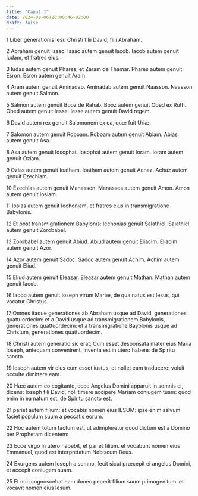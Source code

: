 ```yaml
---
title: "Caput 1"
date: 2024-09-06T20:00:46+02:00
draft: false
---
```



1 Liber generationis Iesu Christi filii David, filii Abraham.

2 Abraham genuit Isaac. Isaac autem genuit Iacob. Iacob autem genuit Iudam, et fratres eius.

3 Iudas autem genuit Phares, et Zaram de Thamar. Phares autem genuit Esron. Esron autem genuit Aram.

4 Aram autem genuit Aminadab. Aminadab autem genuit Naasson. Naasson autem genuit Salmon.

5 Salmon autem genuit Booz de Rahab. Booz autem genuit Obed ex Ruth. Obed autem genuit Iesse. Iesse autem genuit David regem.

6 David autem rex genuit Salomonem ex ea, quæ fuit Uriæ.

7 Salomon autem genuit Roboam. Roboam autem genuit Abiam. Abias autem genuit Asa.

8 Asa autem genuit Iosophat. Iosophat autem genuit Ioram. Ioram autem genuit Oziam.

9 Ozias autem genuit Ioatham. Ioatham autem genuit Achaz. Achaz autem genuit Ezechiam.

10 Ezechias autem genuit Manassen. Manasses autem genuit Amon. Amon autem genuit Iosiam.

11 Iosias autem genuit Iechoniam, et fratres eius in transmigratione Babylonis.

12 Et post transmigrationem Babylonis: Iechonias genuit Salathiel. Salathiel autem genuit Zorobabel.

13 Zorobabel autem genuit Abiud. Abiud autem genuit Eliacim. Eliacim autem genuit Azor.

14 Azor autem genuit Sadoc. Sadoc autem genuit Achim. Achim autem genuit Eliud.

15 Eliud autem genuit Eleazar. Eleazar autem genuit Mathan. Mathan autem genuit Iacob.

16 Iacob autem genuit Ioseph virum Mariæ, de qua natus est Iesus, qui vocatur Christus.

17 Omnes itaque generationes ab Abraham usque ad David, generationes quattuordecim: et a David usque ad transmigrationem Babylonis, generationes quattuordecim: et a transmigratione Bayblonis usque ad Christum, generationes quattuordecim.

18 Christi autem generatio sic erat: Cum esset desponsata mater eius Maria Ioseph, antequam convenirent, inventa est in utero habens de Spiritu sancto.

19 Ioseph autem vir eius cum esset iustus, et nollet eam traducere: voluit occulte dimittere eam.

20 Hæc autem eo cogitante, ecce Angelus Domini apparuit in somnis ei, dicens: Ioseph fili David, noli timere accipere Mariam coniugem tuam: quod enim in ea natum est, de Spiritu sancto est.

21 pariet autem filium: et vocabis nomen eius IESUM: ipse enim salvum faciet populum suum a peccatis eorum.

22 Hoc autem totum factum est, ut adimpleretur quod dictum est a Domino per Prophetam dicentem:

23 Ecce virgo in utero habebit, et pariet filium. et vocabunt nomen eius Emmanuel, quod est interpretatum Nobiscum Deus.

24 Exurgens autem Ioseph a somno, fecit sicut præcepit ei angelus Domini, et accepit coniugem suam.

25 Et non cognoscebat eam donec peperit filium suum primogenitum: et vocavit nomen eius Iesum.

